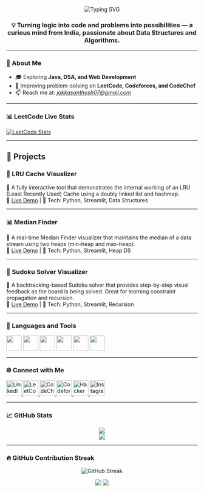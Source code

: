 <!-- Typing animation -->
<p align="center">
  <img src="https://readme-typing-svg.demolab.com?font=Fira+Code&weight=500&size=25&pause=300&center=true&vCenter=true&width=600&lines=Hi+%F0%9F%91%8B%2C+I'm+Santhosh+Jakka;Java+%7C+DSA+%7C+Problem+Solver;Welcome+to+my+GitHub+Journey!" alt="Typing SVG" />
</p>

<h3 align="center">💡 Turning logic into code and problems into possibilities — a curious mind from India, passionate about Data Structures and Algorithms.</h3>

---

### 🌟 About Me

- 🎓 Exploring **Java, DSA, and Web Development**
- 🧠 Improving problem-solving on **LeetCode, Codeforces, and CodeChef**
- 📫 Reach me at: *jakkasanthosh07@gmail.com*

---

### 📊 LeetCode Live Stats

[![LeetCode Stats](https://leetcard.jacoblin.cool/santhosh_1409?theme=dark&font=Karma&ext=activity)](https://leetcode.com/santhosh_1409)

---

## 🚀 Projects

### 🔁 LRU Cache Visualizer  
📌 A fully interactive tool that demonstrates the internal working of an LRU (Least Recently Used) Cache using a doubly linked list and hashmap.  
🔗 [Live Demo](http://lru-cache-kvr.streamlit.app) | 📂 Tech: Python, Streamlit, Data Structures

---

### 📊 Median Finder  
📌 A real-time Median Finder visualizer that maintains the median of a data stream using two heaps (min-heap and max-heap).  
🔗 [Live Demo](http://medianfinder-kvr.streamlit.app) | 📂 Tech: Python, Streamlit, Heap DS

---

### 🔢 Sudoku Solver Visualizer  
📌 A backtracking-based Sudoku solver that provides step-by-step visual feedback as the board is being solved. Great for learning constraint propagation and recursion.  
🔗 [Live Demo](https://sudoku-solver-santhosh.streamlit.app) | 📂 Tech: Python, Streamlit, Recursion

---

### 🧰 Languages and Tools

<p align="left">
  <img src="https://cdn.jsdelivr.net/gh/devicons/devicon/icons/java/java-original.svg" width="40" height="40"/>
  <img src="https://cdn.jsdelivr.net/gh/devicons/devicon/icons/python/python-original.svg" width="40" height="40"/>
  <img src="https://cdn.jsdelivr.net/gh/devicons/devicon/icons/html5/html5-original.svg" width="40" height="40"/>
  <img src="https://cdn.jsdelivr.net/gh/devicons/devicon/icons/css3/css3-original.svg" width="40" height="40"/>
  <img src="https://cdn.jsdelivr.net/gh/devicons/devicon/icons/javascript/javascript-original.svg" width="40" height="40"/>
  <img src="https://cdn.jsdelivr.net/gh/devicons/devicon/icons/mysql/mysql-original.svg" width="40" height="40"/>
</p>

---

### 🌐 Connect with Me

<p align="left">
  <a href="https://www.linkedin.com/in/jakka-santhosh" target="_blank">
    <img src="https://cdn.jsdelivr.net/gh/devicons/devicon/icons/linkedin/linkedin-original.svg" alt="LinkedIn" width="40" height="40" />
  </a>
  <a href="https://leetcode.com/santhosh_1409" target="_blank">
    <img src="https://upload.wikimedia.org/wikipedia/commons/1/19/LeetCode_logo_black.png" alt="LeetCode" width="40" height="40" />
  </a>
  <a href="https://www.codechef.com/users/jakka_santhosh" target="_blank">
    <img src="https://cdn.codechef.com/sites/all/themes/abessive/cc-logo.png" alt="CodeChef" width="40" height="40" />
  </a>
  <a href="https://codeforces.com/profile/santhosh_1409" target="_blank">
    <img src="https://cdn.iconscout.com/icon/free/png-256/code-forces-3629285-3031869.png" alt="Codeforces" width="40" height="40" />
  </a>
  <a href="https://www.hackerrank.com/santhosh_1409" target="_blank">
    <img src="https://cdn.worldvectorlogo.com/logos/hackerrank.svg" alt="HackerRank" width="40" height="40" />
  </a>
  <a href="https://instagram.com/santhuuu_1409" target="_blank">
    <img src="https://cdn-icons-png.flaticon.com/512/1384/1384063.png" alt="Instagram" width="40" height="40" />
  </a>
</p>

---

### 📈 GitHub Stats

<p align="center">
  <img src="https://github-readme-stats.vercel.app/api?username=jakkasanthosh&show_icons=true&theme=tokyonight" />
  <br />
  <img src="https://github-readme-stats.vercel.app/api/top-langs/?username=jakkasanthosh&layout=compact&theme=tokyonight" />
</p>

---

### 🔥 GitHub Contribution Streak

<p align="center">
  <img src="https://streak-stats.demolab.com?user=jakkasanthosh&theme=tokyonight&date_format=M%20j%5B%2C%20Y%5D" alt="GitHub Streak" />
</p>

<!-- Backup if streak fails -->
<p align="center">
  <img src="https://img.shields.io/badge/Consistent%20Commits-100%2B-green?style=for-the-badge&logo=github" />
  <img src="https://img.shields.io/badge/Daily%20Streak%20Challenge-In%20Progress-blue?style=for-the-badge&logo=clockify" />
</p>

